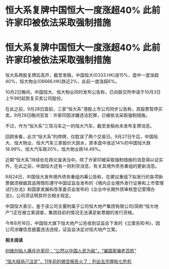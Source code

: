 # 恒大系复牌中国恒大一度涨超40% 此前许家印被依法采取强制措施

# 恒大系复牌中国恒大一度涨超40% 此前许家印被依法采取强制措施

恒大系两股复牌后高开，截至发稿，中国恒大(0333.HK)涨15%，盘中一度涨超40%，恒大物业(06666.HK)跌近2%，此前一度涨超6%。

10月2日晚间，中国恒大、恒大物业同时发布公告称，已向联交所申请于10月3日上午9时起恢复买卖公司股份。

在此之前，9月28日盘前，三家“恒大系”港股上市公司同步公告称，其股票暂停买卖。9月28日晚间官宣：许家印因涉嫌违法犯罪，已被依法采取强制措施。

不过，作为“恒大系”三驾马车之一的恒大汽车，截至发稿尚未发布复牌消息。

回顾来看，此次“恒大系”的停牌，仅耽误了两个交易日。9月27日午后，中国恒大、恒大物业、恒大汽车三家股价大跳水，原本盘中涨近14%的中国恒大跌18.99%，恒大汽车跌20%，恒大物业跌14.49%。

近期“恒大系”持续处在舆论漩涡当中。除了许家印被采取强制措施的消息得以证实外，在此之前，中国恒大还有一则利空消息，有关其境外债务重组的更新消息。

9月24日，中国恒大发布境外债务重组内幕公告称，在建议重组下拟发行的各项新票据须根据其适用情形遵守中国证监会发布的《境内企业境外发行证券和上市管理试行办法》和国家发展和改革委员会发布的《企业中长期外债审核登记管理办法》，公司须证明其符合相关规定。

中国恒大表示，鉴于该公司主要附属子公司恒大地产集团有限公司(简称“恒大地产”)正在被立案调查，集团目前的情况无法满足新票据的发行资格。

今年8月16日，中国恒大旗下恒大地产公告收到证监会下发的《立案告知书》，因公司涉嫌信息披露违法违规，证监会决定对恒大地产立案。

**相关阅读**

[创维创始人痛斥许家印：“公然以中国人民为敌”，“骗国家骗老百姓”
](https://new.qq.com/rain/a/20231002A06JV300)

[“恒大结局己注定”，11年前的做空报告火了：列出五宗罪和七危机 ](https://new.qq.com/rain/a/20231001A03UM000)

